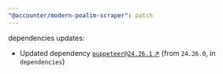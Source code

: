 ```yaml
---
"@accounter/modern-poalim-scraper": patch
---
```

dependencies updates:
  - Updated dependency [`puppeteer@24.26.1` ↗︎](https://www.npmjs.com/package/puppeteer/v/24.26.1) (from `24.26.0`, in `dependencies`)

